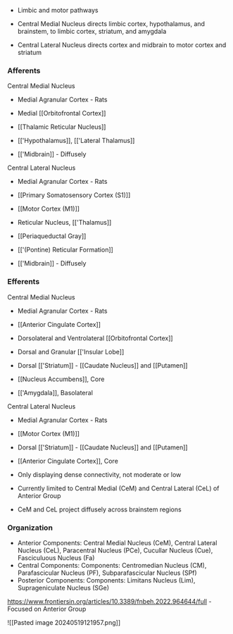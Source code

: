 - Limbic and motor pathways

- Central Medial Nucleus directs limbic cortex, hypothalamus, and brainstem, to limbic cortex, striatum, and amygdala
- Central Lateral Nucleus directs cortex and midbrain to motor cortex and striatum
### Afferents
Central Medial Nucleus
- Medial Agranular Cortex - Rats
- Medial [[Orbitofrontal Cortex]]

- [[Thalamic Reticular Nucleus]]

- [['Hypothalamus]], [['Lateral Thalamus]]
- [['Midbrain]] - Diffusely

Central Lateral Nucleus
- Medial Agranular Cortex - Rats
- [[Primary Somatosensory Cortex (S1)]]
- [[Motor Cortex (M1)]]

- Reticular Nucleus, [['Thalamus]]

- [[Periaqueductal Gray]]
- [['(Pontine) Reticular Formation]]
- [['Midbrain]] - Diffusely
### Efferents
Central Medial Nucleus
- Medial Agranular Cortex - Rats
- [[Anterior Cingulate Cortex]]
- Dorsolateral and Ventrolateral [[Orbitofrontal Cortex]]
- Dorsal and Granular [['Insular Lobe]]

- Dorsal [['Striatum]] - [[Caudate Nucleus]] and [[Putamen]]
- [[Nucleus Accumbens]], Core
- [['Amygdala]], Basolateral

Central Lateral Nucleus
- Medial Agranular Cortex - Rats
- [[Motor Cortex (M1)]]

- Dorsal [['Striatum]] - [[Caudate Nucleus]] and [[Putamen]]
- [[Anterior Cingulate Cortex]], Core



- Only displaying dense connectivity, not moderate or low
- Currently limited to Central Medial (CeM) and Central Lateral (CeL) of Anterior Group
- CeM and CeL project diffusely across brainstem regions
### Organization
- Anterior Components: Central Medial Nucleus (CeM), Central Lateral Nucleus (CeL), Paracentral Nucleus (PCe), Cucullar Nucleus (Cue), Fasciculuous Nucleus (Fa)
- Central Components: Components: Centromedian Nucleus (CM), Parafascicular Nucleus (PF), Subparafascicular Nucleus (SPf)
- Posterior Components: Components: Limitans Nucleus (Lim), Suprageniculate Nucleus (SGe)

https://www.frontiersin.org/articles/10.3389/fnbeh.2022.964644/full - Focused on Anterior Group

![[Pasted image 20240519121957.png]]